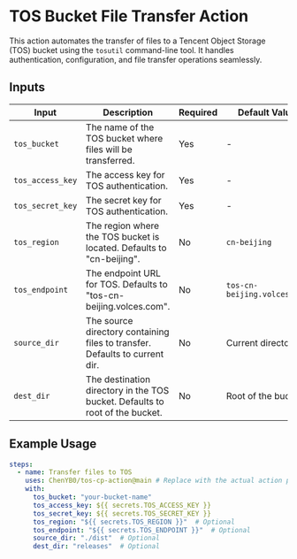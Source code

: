 # TOS Bucket File Transfer Action

This action automates the transfer of files to a Tencent Object Storage (TOS) bucket using the `tosutil` command-line tool. It handles authentication, configuration, and file transfer operations seamlessly.

## Inputs

| Input           | Description                                                                 | Required | Default Value       |
|-----------------|-----------------------------------------------------------------------------|----------|---------------------|
| `tos_bucket`    | The name of the TOS bucket where files will be transferred.                 | Yes      | -                   |
| `tos_access_key`| The access key for TOS authentication.                                      | Yes      | -                   |
| `tos_secret_key`| The secret key for TOS authentication.                                      | Yes      | -                   |
| `tos_region`    | The region where the TOS bucket is located. Defaults to "cn-beijing".       | No       | `cn-beijing`        |
| `tos_endpoint`  | The endpoint URL for TOS. Defaults to "tos-cn-beijing.volces.com".          | No       | `tos-cn-beijing.volces.com` |
| `source_dir`    | The source directory containing files to transfer. Defaults to current dir.| No       | Current directory   |
| `dest_dir`      | The destination directory in the TOS bucket. Defaults to root of the bucket.| No       | Root of the bucket  |

## Example Usage

```yaml
steps:
  - name: Transfer files to TOS
    uses: ChenYB0/tos-cp-action@main # Replace with the actual action path if published
    with:
      tos_bucket: "your-bucket-name"
      tos_access_key: ${{ secrets.TOS_ACCESS_KEY }}
      tos_secret_key: ${{ secrets.TOS_SECRET_KEY }}
      tos_region: "${{ secrets.TOS_REGION }}"  # Optional
      tos_endpoint: "${{ secrets.TOS_ENDPOINT }}"  # Optional
      source_dir: "./dist"  # Optional
      dest_dir: "releases"  # Optional
```